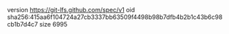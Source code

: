 version https://git-lfs.github.com/spec/v1
oid sha256:415aa6f104724a27cb3337bb63509f4498b98b7dfb4b2b1c43b6c98cb1b7d4c7
size 6995
